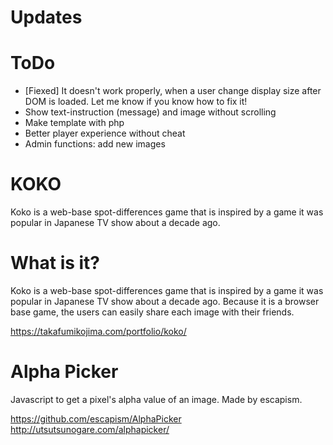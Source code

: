 # Updates

# ToDo
- [Fiexed] It doesn't work properly, when a user change display size after DOM is loaded. Let me know if you know how to fix it!
- Show text-instruction (message) and image without scrolling
- Make template with php
- Better player experience without cheat
- Admin functions: add new images

# KOKO
Koko is a web-base spot-differences game that is inspired by a game it was popular in Japanese TV show about a decade ago.

# What is it?

Koko is a web-base spot-differences game that is inspired by a game it was popular in Japanese TV show about a decade ago. Because it is a browser base game, the users can easily share each image with their friends.

https://takafumikojima.com/portfolio/koko/

# Alpha Picker
Javascript to get a pixel's alpha value of an image. Made by escapism.

https://github.com/escapism/AlphaPicker <br>
http://utsutsunogare.com/alphapicker/
